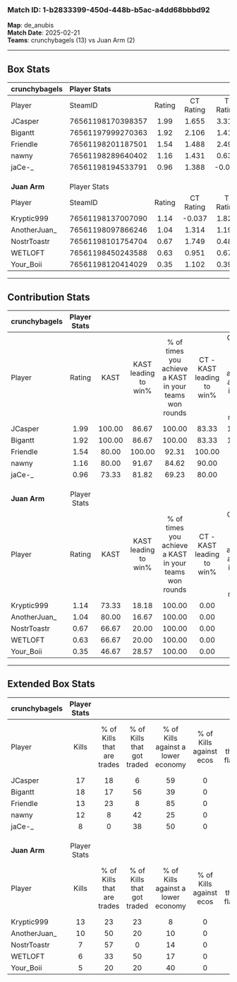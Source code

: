 ### Match ID: 1-b2833399-450d-448b-b5ac-a4dd68bbbd92  
**Map**: de_anubis  
**Match Date**: 2025-02-21  
**Teams**: crunchybagels (13) vs Juan Arm (2)  

---  

## Box Stats  

| **crunchybagels** | Player Stats      |        |           |          |        |       |       |         |        |      |     |
| :- | :- | :-: | :-: | :-: | :-: | :-: | :-: | :-: | :-: | :-: | :-: |
| Player            | SteamID           | Rating | CT Rating | T Rating |  KAST  |  ADR  | Kills | Assists | Deaths | K/D  | HS% |
| JCasper           | 76561198170398357 |  1.99  |   1.655   |  3.317   | 100.00 | 128.6 |  17   |    8    |   7    | 2.43 | 52  |
| Bigantt           | 76561197999270363 |  1.92  |   2.106   |  1.412   | 100.00 | 117.0 |  18   |    5    |   9    | 2.00 | 66  |
| Friendle          | 76561198201187501 |  1.54  |   1.488   |  2.497   | 80.00  | 100.2 |  13   |    5    |   6    | 2.17 | 84  |
| nawny             | 76561198289640402 |  1.16  |   1.431   |  0.630   | 80.00  | 61.6  |  12   |    3    |   11   | 1.09 | 25  |
| jaCe-_            | 76561198194533791 |  0.96  |   1.388   |  -0.032  | 73.33  | 68.1  |   8   |    6    |   10   | 0.80 | 50  |
|                   |                   |        |           |          |        |       |       |         |        |      |     |
|                   |                   |        |           |          |        |       |       |         |        |      |     |
|                   |                   |        |           |          |        |       |       |         |        |      |     |
| **Juan Arm**      | Player Stats      |        |           |          |        |       |       |         |        |      |     |
| Player            | SteamID           | Rating | CT Rating | T Rating |  KAST  |  ADR  | Kills | Assists | Deaths | K/D  | HS% |
| Kryptic999        | 76561198137007090 |  1.14  |  -0.037   |  1.828   | 73.33  | 99.6  |  13   |    2    |   15   | 0.87 | 61  |
| AnotherJuan_      | 76561198097866246 |  1.04  |   1.314   |  1.197   | 80.00  | 82.4  |  10   |    8    |   14   | 0.71 | 30  |
| NostrToastr       | 76561198101754704 |  0.67  |   1.749   |  0.487   | 66.67  | 47.3  |   7   |    4    |   13   | 0.54 | 42  |
| WETLOFT           | 76561198450243588 |  0.63  |   0.951   |  0.678   | 66.67  | 65.5  |   6   |    3    |   14   | 0.43 | 33  |
| Your_Boii         | 76561198120414029 |  0.35  |   1.102   |  0.390   | 46.67  | 47.8  |   5   |    1    |   14   | 0.36 |  0  |
---  

## Contribution Stats  

| **crunchybagels** | Player Stats |        |                      |                                                        |                           |                                                             |                          |                                                            |
| :- | :-: | :-: | :-: | :-: | :-: | :-: | :-: | :-: |
| Player            |    Rating    |  KAST  | KAST leading to win% | % of times you achieve a KAST in your teams won rounds | CT - KAST leading to win% | CT - % of times you achieve a KAST in your teams won rounds | T - KAST leading to win% | T - % of times you achieve a KAST in your teams won rounds |
| JCasper           |     1.99     | 100.00 |        86.67         |                         100.00                         |           83.33           |                           100.00                            |          100.00          |                           100.00                           |
| Bigantt           |     1.92     | 100.00 |        86.67         |                         100.00                         |           83.33           |                           100.00                            |          100.00          |                           100.00                           |
| Friendle          |     1.54     | 80.00  |        100.00        |                         92.31                          |          100.00           |                            90.00                            |          100.00          |                           100.00                           |
| nawny             |     1.16     | 80.00  |        91.67         |                         84.62                          |           90.00           |                            90.00                            |          100.00          |                           66.67                            |
| jaCe-_            |     0.96     | 73.33  |        81.82         |                         69.23                          |           80.00           |                            80.00                            |          100.00          |                           33.33                            |
|                   |              |        |                      |                                                        |                           |                                                             |                          |                                                            |
|                   |              |        |                      |                                                        |                           |                                                             |                          |                                                            |
|                   |              |        |                      |                                                        |                           |                                                             |                          |                                                            |
| **Juan Arm**      | Player Stats |        |                      |                                                        |                           |                                                             |                          |                                                            |
| Player            |    Rating    |  KAST  | KAST leading to win% | % of times you achieve a KAST in your teams won rounds | CT - KAST leading to win% | CT - % of times you achieve a KAST in your teams won rounds | T - KAST leading to win% | T - % of times you achieve a KAST in your teams won rounds |
| Kryptic999        |     1.14     | 73.33  |        18.18         |                         100.00                         |           0.00            |                            0.00                             |          20.00           |                           100.00                           |
| AnotherJuan_      |     1.04     | 80.00  |        16.67         |                         100.00                         |           0.00            |                            0.00                             |          20.00           |                           100.00                           |
| NostrToastr       |     0.67     | 66.67  |        20.00         |                         100.00                         |           0.00            |                            0.00                             |          28.57           |                           100.00                           |
| WETLOFT           |     0.63     | 66.67  |        20.00         |                         100.00                         |           0.00            |                            0.00                             |          28.57           |                           100.00                           |
| Your_Boii         |     0.35     | 46.67  |        28.57         |                         100.00                         |           0.00            |                            0.00                             |          40.00           |                           100.00                           |
---  

## Extended Box Stats  

| **crunchybagels** | Player Stats |                            |                            |                                    |                         |                              |                                 |        |                             |                                     |                          |                               |                            |
| :- | :-: | :-: | :-: | :-: | :-: | :-: | :-: | :-: | :-: | :-: | :-: | :-: | :-: |
| Player            |    Kills     | % of Kills that are trades | % of Kills that got traded | % of Kills against a lower economy | % of Kills against ecos | % of Kills that are flawless | % of Kills that are close duels | Deaths | % of Deaths that get traded | % of Deaths against a lower economy | % of Deaths against ecos | % of Deaths that are flawless | % of Deaths that are close |
| JCasper           |      17      |             18             |             6              |                 59                 |            0            |              59              |                0                |   7    |              0              |                 29                  |            0             |              71               |             14             |
| Bigantt           |      18      |             17             |             56             |                 39                 |            0            |              50              |               11                |   9    |             11              |                 44                  |            0             |              78               |             0              |
| Friendle          |      13      |             23             |             8              |                 85                 |            0            |              69              |                8                |   6    |             17              |                 50                  |            0             |              50               |             17             |
| nawny             |      12      |             8              |             42             |                 25                 |            0            |              83              |                8                |   11   |             27              |                 36                  |            0             |              91               |             0              |
| jaCe-_            |      8       |             0              |             38             |                 50                 |            0            |              63              |                0                |   10   |             40              |                 40                  |            0             |              50               |             10             |
|                   |              |                            |                            |                                    |                         |                              |                                 |        |                             |                                     |                          |                               |                            |
|                   |              |                            |                            |                                    |                         |                              |                                 |        |                             |                                     |                          |                               |                            |
|                   |              |                            |                            |                                    |                         |                              |                                 |        |                             |                                     |                          |                               |                            |
| **Juan Arm**      | Player Stats |                            |                            |                                    |                         |                              |                                 |        |                             |                                     |                          |                               |                            |
| Player            |    Kills     | % of Kills that are trades | % of Kills that got traded | % of Kills against a lower economy | % of Kills against ecos | % of Kills that are flawless | % of Kills that are close duels | Deaths | % of Deaths that get traded | % of Deaths against a lower economy | % of Deaths against ecos | % of Deaths that are flawless | % of Deaths that are close |
| Kryptic999        |      13      |             23             |             23             |                 8                  |            0            |              69              |               15                |   15   |             33              |                 13                  |            0             |              60               |             0              |
| AnotherJuan_      |      10      |             50             |             20             |                 10                 |            0            |              70              |                0                |   14   |             36              |                 14                  |            0             |              43               |             14             |
| NostrToastr       |      7       |             57             |             0              |                 14                 |            0            |              71              |               14                |   13   |             15              |                 15                  |            0             |              77               |             8              |
| WETLOFT           |      6       |             33             |             50             |                 17                 |            0            |              67              |                0                |   14   |             21              |                 14                  |            0             |              64               |             0              |
| Your_Boii         |      5       |             20             |             20             |                 40                 |            0            |             100              |                0                |   14   |             36              |                  7                  |            0             |              64               |             7              |
